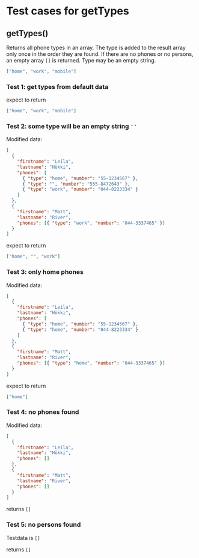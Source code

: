 # Test cases for getTypes

## **getTypes()**

Returns all phone types in an array. The type is added to the result array only once in the order they are found. If there are no phones or no persons, an empty array `[]` is returned. Type may be an empty string.

```json
["home", "work", "mobile"]
```

### Test 1: get types from default data

expect to return

```json
["home", "work", "mobile"]
```

### Test 2: some type will be an empty string `''`

Modified data:

```json
[
  {
    "firstname": "Leila",
    "lastname": "Hökki",
    "phones": [
      { "type": "home", "number": "55-1234567" },
      { "type": "", "number": "555-8472643" },
      { "type": "work", "number": "044-8223334" }
    ]
  },
  {
    "firstname": "Matt",
    "lastname": "River",
    "phones": [{ "type": "work", "number": "044-3337465" }]
  }
]
```

expect to return

```json
["home", "", "work"]
```

### Test 3: only home phones

Modified data:

```json
[
  {
    "firstname": "Leila",
    "lastname": "Hökki",
    "phones": [
      { "type": "home", "number": "55-1234567" },
      { "type": "home", "number": "044-8223334" }
    ]
  },
  {
    "firstname": "Matt",
    "lastname": "River",
    "phones": [{ "type": "home", "number": "044-3337465" }]
  }
]
```

expect to return

```json
["home"]
```

### Test 4: no phones found

Modified data:

```json
[
  {
    "firstname": "Leila",
    "lastname": "Hökki",
    "phones": []
  },
  {
    "firstname": "Matt",
    "lastname": "River",
    "phones": []
  }
]
```

returns `[]`

### Test 5: no persons found

Testdata is `[]`

returns `[]`
